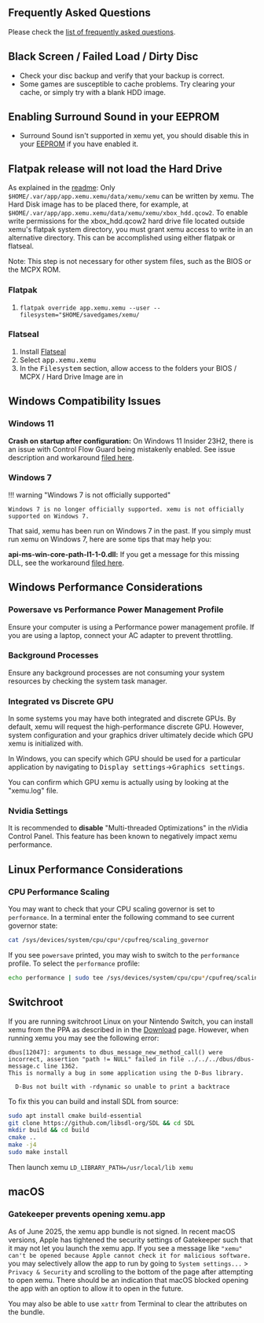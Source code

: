 ## Frequently Asked Questions

Please check the [list of frequently asked questions](faq.md).

## Black Screen / Failed Load / Dirty Disc

* Check your disc backup and verify that your backup is correct.
* Some games are susceptible to cache problems. Try clearing your cache, or
  simply try with a blank HDD image.

## Enabling Surround Sound in your EEPROM

* Surround Sound isn't supported in xemu yet, you should disable this in your [EEPROM](eeprom.md) if you have enabled it.

## Flatpak release will not load the Hard Drive

As explained in the [readme](https://github.com/flathub/app.xemu.Xemu?tab=readme-ov-file#usage): Only `$HOME/.var/app/app.xemu.xemu/data/xemu/xemu` can be written by xemu. The Hard Disk image has to be placed there, for example, at `$HOME/.var/app/app.xemu.xemu/data/xemu/xemu/xbox_hdd.qcow2`. To enable write permissions for the xbox_hdd.qcow2 hard drive file located outside xemu's flatpak system directory, you must grant xemu access to write in an alternative directory. This can be accomplished using either flatpak or flatseal.

Note: This step is not necessary for other system files, such as the BIOS or the MCPX ROM.

### Flatpak
1. `flatpak override app.xemu.xemu --user --filesystem="$HOME/savedgames/xemu/`

### Flatseal
1. Install [Flatseal](https://flathub.org/apps/details/com.github.tchx84.Flatseal)
2. Select <kbd>app.xemu.xemu</kbd>
3. In the <kbd>Filesystem</kbd> section, allow access to the folders your BIOS / MCPX / Hard Drive Image are in

## Windows Compatibility Issues

### Windows 11

**Crash on startup after configuration:** On Windows 11 Insider 23H2, there is an issue with Control Flow Guard being mistakenly enabled. See issue description and workaround [filed here](https://github.com/xemu-project/xemu/issues/1486#issuecomment-1647132796).

### Windows 7

!!! warning "Windows 7 is not officially supported"

    Windows 7 is no longer officially supported. xemu is not officially supported on Windows 7.

That said, xemu has been run on Windows 7 in the past. If you simply must run xemu on Windows 7, here are some tips that may help you:

**api-ms-win-core-path-l1-1-0.dll:** If you get a message for this missing DLL, see the workaround [filed here](https://github.com/xemu-project/xemu/issues/1482).

## Windows Performance Considerations

### Powersave vs Performance Power Management Profile

Ensure your computer is using a Performance power management profile. If you are using a laptop, connect your AC adapter to prevent throttling.

### Background Processes

Ensure any background processes are not consuming your system resources by checking the system task manager.

### Integrated vs Discrete GPU

In some systems you may have both integrated and discrete GPUs. By default, xemu
will request the high-performance discrete GPU. However, system configuration
and your graphics driver ultimately decide which GPU xemu is initialized with.

In Windows, you can specify which GPU should be used for a particular
application by navigating to <kbd>Display settings</kbd>&rarr;<kbd>Graphics settings</kbd>.

You can confirm which GPU xemu is actually using by looking at the "xemu.log"
file.

### Nvidia Settings

It is recommended to **disable** "Multi-threaded Optimizations" in the nVidia
Control Panel. This feature has been known to negatively impact xemu
performance.

## Linux Performance Considerations

### CPU Performance Scaling

You may want to check that your CPU scaling governor is set to `performance`.
In a terminal enter the following command to see current governor state:

```bash
cat /sys/devices/system/cpu/cpu*/cpufreq/scaling_governor
```

If you see `powersave` printed, you may wish to switch to the `performance`
profile. To select the `performance` profile:

```bash
echo performance | sudo tee /sys/devices/system/cpu/cpu*/cpufreq/scaling_governor
```

## Switchroot

If you are running switchroot Linux on your Nintendo Switch, you can install
xemu from the PPA as described in in the [Download](download.md) page. However,
when running xemu you may see the following error:

```
dbus[12047]: arguments to dbus_message_new_method_call() were incorrect, assertion "path != NULL" failed in file ../../../dbus/dbus-message.c line 1362.
This is normally a bug in some application using the D-Bus library.

  D-Bus not built with -rdynamic so unable to print a backtrace
```

To fix this you can build and install SDL from source:

```bash
sudo apt install cmake build-essential
git clone https://github.com/libsdl-org/SDL && cd SDL
mkdir build && cd build
cmake ..
make -j4
sudo make install
```

Then launch xemu `LD_LIBRARY_PATH=/usr/local/lib xemu`

## macOS

### Gatekeeper prevents opening xemu.app

As of June 2025, the xemu app bundle is not signed. In recent macOS versions, Apple has tightened the security settings of Gatekeeper such that it may not let you launch the xemu app. If you see a message like `"xemu" can't be opened because Apple cannot check it for malicious software.` you may selectively allow the app to run by going to `System settings...` > `Privacy & Security` and scrolling to the bottom of the page after attempting to open xemu. There should be an indication that macOS blocked opening the app with an option to allow it to open in the future.

You may also be able to use `xattr` from Terminal to clear the attributes on the bundle.
